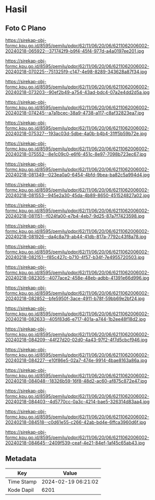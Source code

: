 # Hasil

## Foto C Plano

https://sirekap-obj-formc.kpu.go.id/8595/pemilu/pdpr/62/11/06/20/06/6211062006002-20240218-065922--371742f9-b9f4-45f4-977d-a4a0197ee201.jpg

https://sirekap-obj-formc.kpu.go.id/8595/pemilu/pdpr/62/11/06/20/06/6211062006002-20240218-070225--751325f9-c147-4e98-8289-343628a87f34.jpg

https://sirekap-obj-formc.kpu.go.id/8595/pemilu/pdpr/62/11/06/20/06/6211062006002-20240218-073203--90ef2b49-a754-43ad-bdc4-07a2e4dd2d5a.jpg

https://sirekap-obj-formc.kpu.go.id/8595/pemilu/pdpr/62/11/06/20/06/6211062006002-20240218-074245--a7a1bcec-38a9-4738-a117-c8af32823ea7.jpg

https://sirekap-obj-formc.kpu.go.id/8595/pemilu/pdpr/62/11/06/20/06/6211062006002-20240218-075327--193ac03d-5dbe-4a0b-b4b4-31ff5b59b72e.jpg

https://sirekap-obj-formc.kpu.go.id/8595/pemilu/pdpr/62/11/06/20/06/6211062006002-20240218-075552--8e1c09c0-e6f6-451c-8e97-7098b723ec67.jpg

https://sirekap-obj-formc.kpu.go.id/8595/pemilu/pdpr/62/11/06/20/06/6211062006002-20240218-081349--023ea0a0-6454-4bfd-9bea-ba82c5a994d4.jpg

https://sirekap-obj-formc.kpu.go.id/8595/pemilu/pdpr/62/11/06/20/06/6211062006002-20240218-081553--945e2a30-45da-4b89-8650-451524827a02.jpg

https://sirekap-obj-formc.kpu.go.id/8595/pemilu/pdpr/62/11/06/20/06/6211062006002-20240218-081151--f024fa00-e7b4-4eb7-9d25-87a7f7423598.jpg

https://sirekap-obj-formc.kpu.go.id/8595/pemilu/pdpr/62/11/06/20/06/6211062006002-20240218-081926--da4c8a79-ab44-41db-817a-7792c43f8a78.jpg

https://sirekap-obj-formc.kpu.go.id/8595/pemilu/pdpr/62/11/06/20/06/6211062006002-20240218-082151--f85c427c-b710-4f57-b34f-7e4955720503.jpg

https://sirekap-obj-formc.kpu.go.id/8595/pemilu/pdpr/62/11/06/20/06/6211062006002-20240218-082305--4077ace2-458e-48eb-adbb-41391e66d996.jpg

https://sirekap-obj-formc.kpu.go.id/8595/pemilu/pdpr/62/11/06/20/06/6211062006002-20240218-082852--bfe5950f-3ace-4911-b78f-59bb69e2bf24.jpg

https://sirekap-obj-formc.kpu.go.id/8595/pemilu/pdpr/62/11/06/20/06/6211062006002-20240218-082633--405f83d6-e717-401a-a744-1b2ee48f18d2.jpg

https://sirekap-obj-formc.kpu.go.id/8595/pemilu/pdpr/62/11/06/20/06/6211062006002-20240218-084209--44f27d20-02d0-4a43-97f2-4f7d5cbcf946.jpg

https://sirekap-obj-formc.kpu.go.id/8595/pemilu/pdpr/62/11/06/20/06/6211062006002-20240218-084227--e10f86e5-02a7-474e-9914-4bae8163a86a.jpg

https://sirekap-obj-formc.kpu.go.id/8595/pemilu/pdpr/62/11/06/20/06/6211062006002-20240218-084048--18326b59-16f8-48d2-ac60-af875c872e47.jpg

https://sirekap-obj-formc.kpu.go.id/8595/pemilu/pdpr/62/11/06/20/06/6211062006002-20240218-084403--4d5770cc-0a3c-4214-bae5-326314d83aa4.jpg

https://sirekap-obj-formc.kpu.go.id/8595/pemilu/pdpr/62/11/06/20/06/6211062006002-20240218-084518--c0d61e55-c266-42ab-bd4e-6ffca3960d6f.jpg

https://sirekap-obj-formc.kpu.go.id/8595/pemilu/pdpr/62/11/06/20/06/6211062006002-20240218-084645--2409f539-ceaf-4e21-84ef-1af45c65ab43.jpg


## Metadata

| Key        | Value               |
| ---------- | ------------------- |
| Time Stamp | 2024-02-19 06:21:02 |
| Kode Dapil | 6201                |



